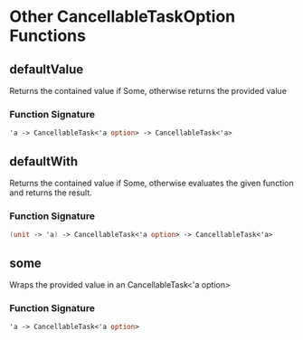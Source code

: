 # Other CancellableTaskOption Functions

## defaultValue

Returns the contained value if Some, otherwise returns the provided value

### Function Signature

```fsharp
'a -> CancellableTask<'a option> -> CancellableTask<'a>
```

## defaultWith

Returns the contained value if Some, otherwise evaluates the given function and returns the result.

### Function Signature

```fsharp
(unit -> 'a) -> CancellableTask<'a option> -> CancellableTask<'a>
```

## some

Wraps the provided value in an CancellableTask<'a option>

### Function Signature

```fsharp
'a -> CancellableTask<'a option>
```



